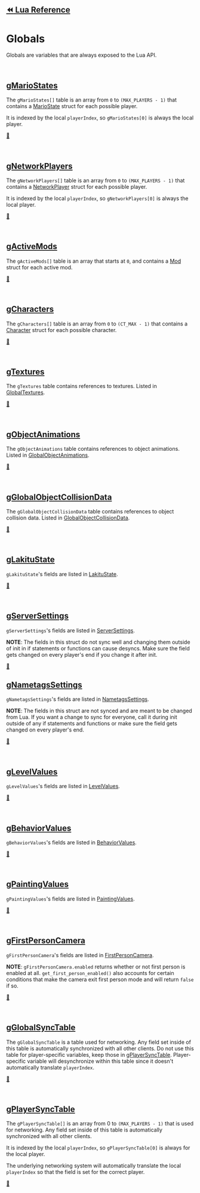 ## [:rewind: Lua Reference](lua.md)

# Globals
Globals are variables that are always exposed to the Lua API.

<br />

## [gMarioStates](#gMarioStates)
The `gMarioStates[]` table is an array from `0` to `(MAX_PLAYERS - 1)` that contains a [MarioState](structs.md#MarioState) struct for each possible player.

It is indexed by the local `playerIndex`, so `gMarioStates[0]` is always the local player.

[:arrow_up_small:](#)

<br />

## [gNetworkPlayers](#gNetworkPlayers)
The `gNetworkPlayers[]` table is an array from `0` to `(MAX_PLAYERS - 1)` that contains a [NetworkPlayer](structs.md#NetworkPlayer) struct for each possible player.

It is indexed by the local `playerIndex`, so `gNetworkPlayers[0]` is always the local player.

[:arrow_up_small:](#)

<br />

## [gActiveMods](#gNetworkPlayers)
The `gActiveMods[]` table is an array that starts at `0`, and contains a [Mod](structs.md#Mod) struct for each active mod.

[:arrow_up_small:](#)

<br />

## [gCharacters](#gCharacter)
The `gCharacters[]` table is an array from `0` to `(CT_MAX - 1)` that contains a [Character](structs.md#Character) struct for each possible character.

[:arrow_up_small:](#)

<br />

## [gTextures](#gTextures)
The `gTextures` table contains references to textures. Listed in [GlobalTextures](structs.md#GlobalTextures).

[:arrow_up_small:](#)

<br />

## [gObjectAnimations](#gObjectAnimations)
The `gObjectAnimations` table contains references to object animations. Listed in [GlobalObjectAnimations](structs.md#GlobalObjectAnimations).

[:arrow_up_small:](#)

<br />

## [gGlobalObjectCollisionData](#gGlobalObjectCollisionData)
The `gGlobalObjectCollisionData` table contains references to object collision data. Listed in [GlobalObjectCollisionData](structs.md#GlobalObjectCollisionData).

[:arrow_up_small:](#)

<br />

## [gLakituState](#gLakituState)
`gLakituState`'s fields are listed in [LakituState](structs.md#LakituState).

[:arrow_up_small:](#)

<br />

## [gServerSettings](#gServerSettings)
`gServerSettings`'s fields are listed in [ServerSettings](structs.md#ServerSettings).

__**NOTE**__: The fields in this struct do not sync well and changing them outside of init in if statements or functions can cause desyncs. Make sure the field gets changed on every player's end if you change it after init.

[:arrow_up_small:](#)

## [gNametagsSettings](#gNametagsSettings)
`gNametagsSettings`'s fields are listed in [NametagsSettings](structs.md#NametagsSettings).

__**NOTE**__: The fields in this struct are not synced and are meant to be changed from Lua. If you want a change to sync for everyone, call it during init outside of any if statements and functions or make sure the field gets changed on every player's end.

[:arrow_up_small:](#)

<br />

## [gLevelValues](#gLevelValues)
`gLevelValues`'s fields are listed in [LevelValues](structs.md#LevelValues).

[:arrow_up_small:](#)

<br />

## [gBehaviorValues](#gBehaviorValues)
`gBehaviorValues`'s fields are listed in [BehaviorValues](structs.md#BehaviorValues).

[:arrow_up_small:](#)

<br />

## [gPaintingValues](#gPaintingValues)
`gPaintingValues`'s fields are listed in [PaintingValues](structs.md#PaintingValues).

[:arrow_up_small:](#)

<br />

## [gFirstPersonCamera](#gFirstPersonCamera)
`gFirstPersonCamera`'s fields are listed in [FirstPersonCamera](structs.md#FirstPersonCamera).

__**NOTE**__: `gFirstPersonCamera.enabled` returns whether or not first person is enabled at all. `get_first_person_enabled()` also accounts for certain conditions that make the camera exit first person mode and will return `false` if so.

[:arrow_up_small:](#)

<br />

## [gGlobalSyncTable](#gGlobalSyncTable)
The `gGlobalSyncTable` is a table used for networking. Any field set inside of this table is automatically synchronized with all other clients. Do not use this table for player-specific variables, keep those in [gPlayerSyncTable](#gPlayerSyncTable). Player-specific variable will desynchronize within this table since it doesn't automatically translate `playerIndex`.

[:arrow_up_small:](#)

<br />

## [gPlayerSyncTable](#gPlayerSyncTable)
The `gPlayerSyncTable[]` is an array from 0 to `(MAX_PLAYERS - 1)` that is used for networking. Any field set inside of this table is automatically synchronized with all other clients. 

It is indexed by the local `playerIndex`, so `gPlayerSyncTable[0]` is always for the local player.

The underlying networking system will automatically translate the local `playerIndex` so that the field is set for the correct player.

[:arrow_up_small:](#)
